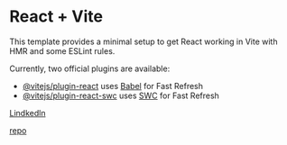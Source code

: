 # React + Vite

This template provides a minimal setup to get React working in Vite with HMR and some ESLint rules.

Currently, two official plugins are available:

- [@vitejs/plugin-react](https://github.com/vitejs/vite-plugin-react/blob/main/packages/plugin-react/README.md) uses [Babel](https://babeljs.io/) for Fast Refresh
- [@vitejs/plugin-react-swc](https://github.com/vitejs/vite-plugin-react-swc) uses [SWC](https://swc.rs/) for Fast Refresh


[Lindkedln](https://www.linkedin.com/learning/search?keywords=Tailwind%20CSS&u=112708458)

[repo](https://github.com/LinkedInLearning/react-creating-and-hosting-a-full-stack-site-3209140)